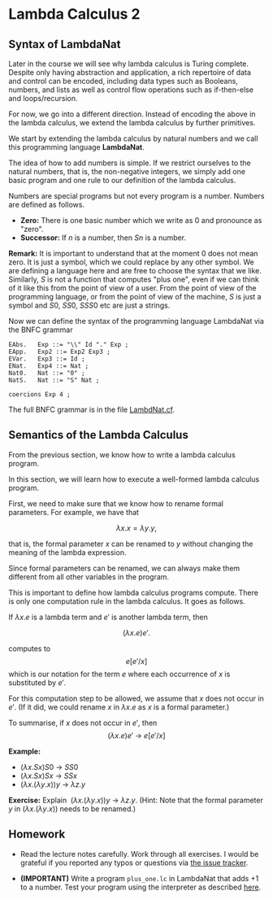 # Lambda Calculus 2

## Syntax of LambdaNat

Later in the course we will see why lambda calculus is Turing complete. Despite only having abstraction and application, a rich repertoire of data and control can be encoded, including data types such as Booleans, numbers, and lists as well as control flow operations such as if-then-else and loops/recursion.

For now, we go into a different direction. Instead of encoding the above in the lambda calculus, we extend the lambda calculus by further primitives. 

We start by extending the lambda calculus by natural numbers and we call this programming language **LambdaNat**.

The idea of how to add numbers is simple. If we restrict ourselves to the natural numbers, that is, the non-negative integers, we simply add one basic program and one rule to our definition of the lambda calculus. 

Numbers are special programs but not every program is a number. Numbers are defined as follows. 

- **Zero:** There is one basic number which we write as $0$ and pronounce as "zero". 
- **Successor:** If $n$ is a number, then $S n$ is a number.

**Remark:** It is important to understand that at the moment $0$ does not mean zero. It is just a symbol, which we could replace by any other symbol. We are defining a language here and are free to choose the syntax that we like. Similarly, $S$ is not a function that computes "plus one", even if we can think of it like this from the point of view of a user. From the point of view of the programming language, or from the point of view of the machine, $S$ is just a symbol and $S 0$, $SS0$, $SSS0$ etc are just a strings.

Now we can define the syntax of the programming language LambdaNat via the BNFC grammar

    EAbs.   Exp ::= "\\" Id "." Exp ;  
    EApp.   Exp2 ::= Exp2 Exp3 ; 
    EVar.   Exp3 ::= Id ;
    ENat.   Exp4 ::= Nat ; 
    Nat0.   Nat ::= "0" ;
    NatS.   Nat ::= "S" Nat ; 

    coercions Exp 4 ;
    
The full BNFC grammar is in the file [LambdNat.cf](https://github.com/alexhkurz/programming-languages-2019/blob/master/Lambda-Calculus/LambdaNat/grammar/LambdaNat.cf). 


## Semantics of the Lambda Calculus

From the previous section, we know how to write a lambda calculus program. 

In this section, we will learn how to execute a well-formed lambda calculus program.

First, we need to make sure that we know how to rename formal parameters. For example, we have that

$$\lambda x.x=\lambda y.y,$$

that is, the formal parameter $x$ can be renamed to $y$ without changing the meaning of the lambda expression.

Since formal parameters can be renamed, we can always make them different from all other variables in the program.

This is important to define how lambda calculus programs compute. There is only one computation rule in the lambda calculus. It goes as follows.

If $\lambda x. e$ is a lambda term and $e'$ is another lambda term, then

$$(\lambda x. e) e'.$$ 


computes to $$e[e'/x]$$ which is our notation for the term $e$ where each occurrence of $x$ is substituted by $e'$.

For this computation step to be allowed, we assume that $x$ does not occur in $e'$. (If it did, we could rename $x$ in $\lambda x. e$ as $x$ is a formal parameter.)

To summarise, if $x$ does not occur in $e'$, then
$$(\lambda x. e) e' \ \rightarrow \ e[e'/x]$$


**Example:** 
- $(\lambda x. S x) S0 \ \rightarrow \ SS0$
- $(\lambda x. S x) Sx \ \rightarrow \ SSx$
- $(\lambda x. (\lambda y. x)) y \ \rightarrow \ \lambda z.y$

**Exercise:** Explain $\ (\lambda x. (\lambda y. x)) y \ \rightarrow \ \lambda z.y$. (Hint: Note that the formal parameter $y$ in $(\lambda x. (\lambda y. x))$ needs to be renamed.)



## Homework 

- Read the lecture notes carefully. Work through all exercises. I would be grateful if you reported any typos or questions via [the issue tracker](https://github.com/alexhkurz/programming-languages-2019/issues).


 - **(IMPORTANT)** Write a program `plus_one.lc` in LambdaNat that adds +1 to a number. Test your program using the interpreter as described [here](https://github.com/alexhkurz/programming-languages-2019/blob/master/Lambda-Calculus/LambdaNat/README.md).
 

 
